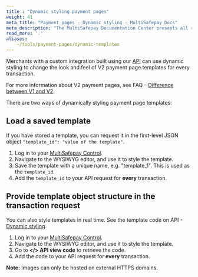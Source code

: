 ```yaml
---
title : "Dynamic styling payment pages"
weight: 41
meta_title: "Payment pages - Dynamic styling - MultiSafepay Docs"
meta_description: "The MultiSafepay Documentation Center presents all relevant information about our Plugins and API. You can also find support pages for payment methods, tools and general questions as well as the contact details of our Support and Integration Teams."
read_more: '.'
aliases:
    -/tools/payment-pages/dynamic-templates
---
```

Merchants with a custom integration built using our [API](/api) can use dynamic styling to change the look and feel of V2 payment page templates for every transaction.

For more information about V2 payment pages, see FAQ – [Difference between V1 and V2](https://docs.multisafepay.com/tools/payment-pages/difference-between-v1-and-v2).

There are two ways of dynamically styling payment page templates:

## Load a saved template
If you have stored a template, you can request it in the first-level JSON object `"template_id": "value of the template"`.

1. Log in to your [MultiSafepay Control](https://merchant.multisafepay.com).
2. Navigate to the WYSIWYG editor, and use it to style the template.
3. Save the template with a unique name, e.g. "template_1". This is used as the `template_id`.
4. Add the `template_id` to your API request for **every** transaction.


## Provide template object structure in the transaction request
You can also style templates in real time. See the template code on API - [Dynamic styling](https://docs.multisafepay.com/api/#dynamic-styling).

1. Log in to your [MultiSafepay Control](https://merchant.multisafepay.com).
2. Navigate to the WYSIWYG editor, and use it to style the template.
3. Go to **</> API view code** to retrieve the code.
4. Add the code to your API request for **every** transaction.

**Note:** Images can only be hosted on external HTTPS domains.
